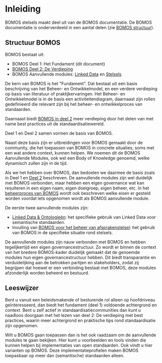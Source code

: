 # Inleiding

BOMOS stelsels maakt deel uit van de BOMOS documentatie.
De BOMOS documentatie is onderverdeeld in een aantal delen
(zie [BOMOS structuur](#structuur-bomos)).

## Structuur BOMOS

BOMOS bestaat uit:
* BOMOS Deel 1: Het Fundament (dit document)
* [BOMOS Deel 2: De Verdieping](https://logius-standaarden.github.io/BOMOS-Verdieping)
* BOMOS Aanvullende modules: [Linked Data](https://logius-standaarden.github.io/BOMOS-LinkedData) en [Stelsels](https://logius-standaarden.github.io/BOMOS-Stelsels)

De kern van BOMOS is het "Fundament". Dat bestaat uit een basis
beschrijving van het Beheer- en Ontwikkelmodel, en een verdere
verdieping op basis van literatuur of praktijkervaringen.  Het Beheer-
en Ontwikkelmodel is in de basis een activiteitendiagram, daarnaast
zijn rollen gedefinieerd die relevant zijn bij het beheer- en
ontwikkelproces van standaarden.

Daarnaast biedt [BOMOS in deel 2](https://logius-standaarden.github.io/BOMOS-Verdieping) meer verdieping door het delen van met name best practices uit de standaardisatiewereld.

Deel 1 en Deel 2 samen vormen de basis van BOMOS.

Naast deze basis zijn er uitbreidingen voor BOMOS gemaakt door de
community, die het toepassen van BOMOS in concrete situaties, soms met
een wat andere context, kunnen helpen. We noemen dit de BOMOS
Aanvullende Modules, ook wel een Body of Knowledge genoemd, welke
dynamisch zullen zijn in de tijd.

Als we het hebben over BOMOS, dan bedoelen we daarmee de basis zoals
in Deel 1 en [Deel
2](https://logius-standaarden.github.io/BOMOS-Verdieping)
beschreven. De aanvullende modules zijn wel duidelijk met BOMOS
verbonden, maar hebben een eigen governance wat kan resulteren in een
eigen naam, eigen doelgroep, eigen beheer, etc. In het
[beheerproces van BOMOS](#het-beheer-en-ontwikkelmodel-onderwerpen-voor-ontwikkeling-en-beheer)
wordt ook beschreven welke eisen er gesteld worden voordat
iets opgenomen wordt als BOMOS aanvullende module.

 De eerste twee aanvullende modules zijn:
-	[Linked Data & Ontologieën](https://logius-standaarden.github.io/BOMOS-LinkedData):
  het specifieke gebruik van Linked Data voor semantische standaarden.
-	Invulling van [BOMOS voor het beheer van afsprakenstelsel](https://logius-standaarden.github.io/BOMOS-Stelsels): het gebruik van BOMOS in de specifieke situatie rond stelsels.

De aanvullende modules zijn nauw verbonden met BOMOS en hebben tegelijkertijd een eigen governancestructuur. Zo wordt er binnen de context van het bredere BOMOS-kader duidelijk gemaakt dat de genoemde modules hun eigen governancestructuur hebben. Dit biedt transparantie en verduidelijking aan de betrokken partijen en stakeholders, zodat zij begrijpen dat hoewel er een verbinding bestaat met BOMOS, deze modules afzonderlijk worden beheerd en bestuurd.

## Leeswijzer

Bent u vanuit een beleidsmakende of besturende rol alleen op
hoofdniveau geïnteresseerd, dan biedt het fundament (deel 1) voldoende
achtergrond en context. Bent u zelf actief in
standaardisatiecommunities dan kunt u naadloos doorgaan met het lezen
van deel 2: De verdieping met best practices, waarin meer achtergrond
en praktische tips rond standaardisatie zijn opgenomen.

Wilt u BOMOS gaan toepassen dan is het ook raadzaam om de aanvullende
modules te gaan bekijken. Hier kunt u voorbeelden en tools vinden die
kunnen helpen bij implementaties van open standaarden. Ook vindt u
hier varianten op BOMOS. Deze implementatieprofielen maken BOMOS
toepasbaar op meer dan (semantische) standaarden alleen.
